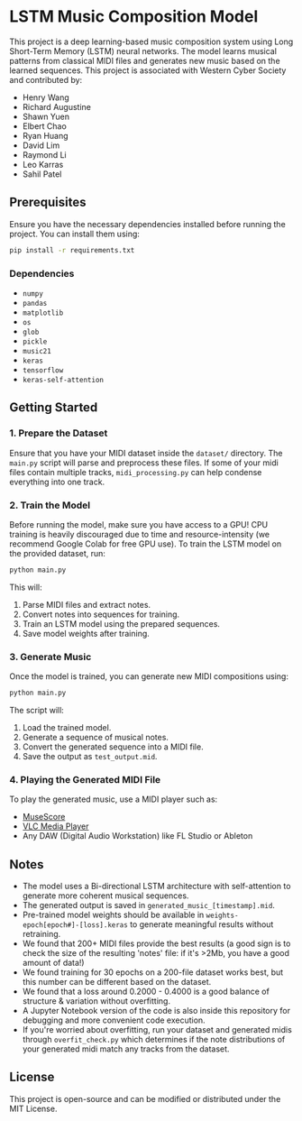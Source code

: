 # LSTM Music Composition Model

This project is a deep learning-based music composition system using Long Short-Term Memory (LSTM) neural networks. The model learns musical patterns from classical MIDI files and generates new music based on the learned sequences. This project is associated with Western Cyber Society and contributed by:
- Henry Wang
- Richard Augustine
- Shawn Yuen
- Elbert Chao
- Ryan Huang
- David Lim
- Raymond Li
- Leo Karras
- Sahil Patel

## Prerequisites
Ensure you have the necessary dependencies installed before running the project. You can install them using:

```bash
pip install -r requirements.txt
```

### Dependencies
- `numpy`
- `pandas`
- `matplotlib`
- `os`
- `glob`
- `pickle`
- `music21`
- `keras`
- `tensorflow`
- `keras-self-attention`

## Getting Started
### 1. Prepare the Dataset
Ensure that you have your MIDI dataset inside the `dataset/` directory. The `main.py` script will parse and preprocess these files. If some of your midi files contain multiple tracks, `midi_processing.py` can help condense everything into one track.

### 2. Train the Model
Before running the model, make sure you have access to a GPU! CPU training is heavily discouraged due to time and resource-intensity (we recommend Google Colab for free GPU use). To train the LSTM model on the provided dataset, run:

```bash
python main.py
```

This will:
1. Parse MIDI files and extract notes.
2. Convert notes into sequences for training.
3. Train an LSTM model using the prepared sequences.
4. Save model weights after training. 

### 3. Generate Music
Once the model is trained, you can generate new MIDI compositions using:

```bash
python main.py
```

The script will:
1. Load the trained model.
2. Generate a sequence of musical notes.
3. Convert the generated sequence into a MIDI file.
4. Save the output as `test_output.mid`.

### 4. Playing the Generated MIDI File
To play the generated music, use a MIDI player such as:
- [MuseScore](https://musescore.org/)
- [VLC Media Player](https://www.videolan.org/vlc/)
- Any DAW (Digital Audio Workstation) like FL Studio or Ableton

## Notes
- The model uses a Bi-directional LSTM architecture with self-attention to generate more coherent musical sequences.
- The generated output is saved in `generated_music_[timestamp].mid`.
- Pre-trained model weights should be available in `weights-epoch[epoch#]-[loss].keras` to generate meaningful results without retraining.
- We found that 200+ MIDI files provide the best results (a good sign is to check the size of the resulting 'notes' file: if it's >2Mb, you have a good amount of data!)
- We found training for 30 epochs on a 200-file dataset works best, but this number can be different based on the dataset.
- We found that a loss around 0.2000 - 0.4000 is a good balance of structure & variation without overfitting.
- A Jupyter Notebook version of the code is also inside this repository for debugging and more convenient code execution.
- If you're worried about overfitting, run your dataset and generated midis through `overfit_check.py` which determines if the note distributions of your generated midi match any tracks from the dataset.

## License
This project is open-source and can be modified or distributed under the MIT License.